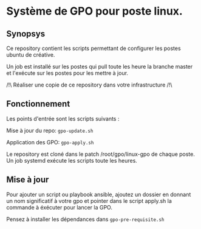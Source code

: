 # Système de GPO pour poste linux.

## Synopsys

Ce repository contient les scripts permettant de configurer les postes ubuntu de créative. 

Un job est installé sur les postes qui pull toute les heure la branche master et l'exécute sur les postes pour les mettre à jour.

/!\ Réaliser une copie de ce repository dans votre infrastructure /!\

## Fonctionnement

Les points d'entrée sont les scripts suivants :

Mise à jour du repo: `gpo-update.sh`

Application des GPO: `gpo-apply.sh`

Le repository est cloné dans le patch /root/gpo/linux-gpo de chaque poste. Un job systemd exécute les scripts toute les heures.

## Mise à jour

Pour ajouter un script ou playbook ansible, ajoutez un dossier en donnant un nom significatif à votre gpo et pointer dans le script apply.sh la commande à éxécuter pour lancer la GPO.

Pensez à installer les dépendances dans `gpo-pre-requisite.sh`
